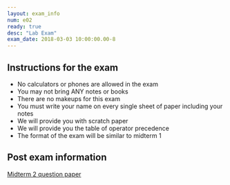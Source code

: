 ```yaml
---
layout: exam_info
num: e02
ready: true
desc: "Lab Exam"
exam_date: 2018-03-03 10:00:00.00-8
---
```


## Instructions for the exam


* No calculators or phones are allowed in the exam
* You may not bring ANY notes or books
* There are no makeups for this exam
* You must write your name on every single sheet of paper including your notes
* We will provide you with scratch paper
* We will provide you the table of operator precedence
* The format of the exam will be similar to midterm 1


## Post exam information
[Midterm 2 question paper](https://docs.google.com/document/d/1n-GmxPCawnRdMLgRJlKi1PjdZM2MaQyZRpRiNzBYCBs/edit?usp=sharing)
